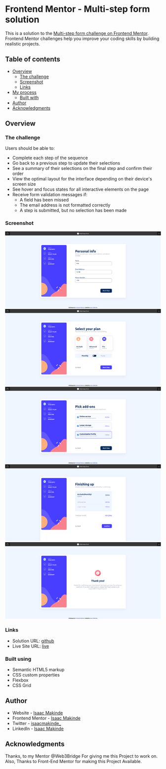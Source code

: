 # Frontend Mentor - Multi-step form solution

This is a solution to the [Multi-step form challenge on Frontend Mentor](https://www.frontendmentor.io/challenges/multistep-form-YVAnSdqQBJ). Frontend Mentor challenges help you improve your coding skills by building realistic projects.

## Table of contents

- [Overview](#overview)
  - [The challenge](#the-challenge)
  - [Screenshot](#screenshot)
  - [Links](#links)
- [My process](#my-process)
  - [Built with](#built-with)
- [Author](#author)
- [Acknowledgments](#acknowledgments)

## Overview

### The challenge

Users should be able to:

- Complete each step of the sequence
- Go back to a previous step to update their selections
- See a summary of their selections on the final step and confirm their order
- View the optimal layout for the interface depending on their device's screen size
- See hover and focus states for all interactive elements on the page
- Receive form validation messages if:
  - A field has been missed
  - The email address is not formatted correctly
  - A step is submitted, but no selection has been made

### Screenshot

![](./screenshots/screenshot1.png)
![](./screenshots/screenshot2.png)
![](./screenshots/screenshot3.png)
![](./screenshots/screenshot4.png)
![](./screenshots/screenshot5.png)

### Links

- Solution URL: [github](https://github.com/Oluwa-Laughter/multi-step-form-main)
- Live Site URL: [live](https://isaac-multi-step-form.netlify.app/)

### Built using

- Semantic HTML5 markup
- CSS custom properties
- Flexbox
- CSS Grid

## Author

- Website - [Isaac Makinde](https://github.com/Oluwa-Laughter)
- Frontend Mentor - [Isaac Makinde](https://www.frontendmentor.io/profile/Oluwa-Laughter)
- Twitter - [isaacmakinde\_](https://www.twitter.com/isaacmakinde_)
- LinkedIn - [Isaac Makinde](https://www.linkedin.com/in/isaacmakinde)

## Acknowledgments

Thanks, to my Mentor @Web3Bridge For giving me this Project to work on.
Also, Thanks to Front-End Mentor for making this Project Available.
